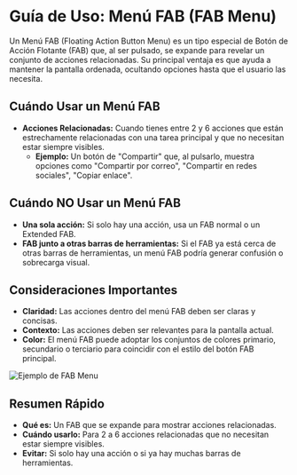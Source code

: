 
# Guía de Uso: Menú FAB (FAB Menu)

Un Menú FAB (Floating Action Button Menu) es un tipo especial de Botón de Acción Flotante (FAB) que, al ser pulsado, se expande para revelar un conjunto de acciones relacionadas. Su principal ventaja es que ayuda a mantener la pantalla ordenada, ocultando opciones hasta que el usuario las necesita.

## Cuándo Usar un Menú FAB

*   **Acciones Relacionadas:** Cuando tienes entre 2 y 6 acciones que están estrechamente relacionadas con una tarea principal y que no necesitan estar siempre visibles.
    *   **Ejemplo:** Un botón de "Compartir" que, al pulsarlo, muestra opciones como "Compartir por correo", "Compartir en redes sociales", "Copiar enlace".

## Cuándo NO Usar un Menú FAB

*   **Una sola acción:** Si solo hay una acción, usa un FAB normal o un Extended FAB.
*   **FAB junto a otras barras de herramientas:** Si el FAB ya está cerca de otras barras de herramientas, un menú FAB podría generar confusión o sobrecarga visual.

## Consideraciones Importantes

*   **Claridad:** Las acciones dentro del menú FAB deben ser claras y concisas.
*   **Contexto:** Las acciones deben ser relevantes para la pantalla actual.
*   **Color:** El menú FAB puede adoptar los conjuntos de colores primario, secundario o terciario para coincidir con el estilo del botón FAB principal.

![Ejemplo de FAB Menu](https://m3.material.io/assets/images/components/fab-menu/fab-menu.png)

## Resumen Rápido

*   **Qué es:** Un FAB que se expande para mostrar acciones relacionadas.
*   **Cuándo usarlo:** Para 2 a 6 acciones relacionadas que no necesitan estar siempre visibles.
*   **Evitar:** Si solo hay una acción o si ya hay muchas barras de herramientas.
